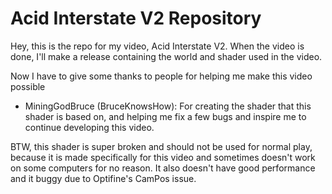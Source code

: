 # Acid Interstate V2 Repository

Hey, this is the repo for my video, Acid Interstate V2. When the video is done, I'll make a release containing the world and shader used in the video.

Now I have to give some thanks to people for helping me make this video possible

* MiningGodBruce (BruceKnowsHow): For creating the shader that this shader is based on, and helping me fix a few bugs and inspire me to continue developing this video.

BTW, this shader is super broken and should not be used for normal play, because it is made specifically for this video and sometimes doesn't work on some computers for no reason. It also doesn't have good performance and it buggy due to Optifine's CamPos issue.
